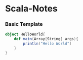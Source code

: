 # Scala-Notes
### Basic Template

```scala
object HelloWorld{
    def main(Array[String] args){
     	println("Hello World")
    }  
}
```

